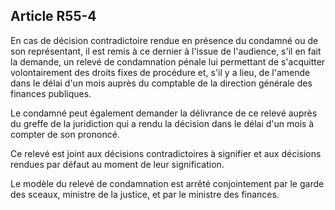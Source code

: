 Article R55-4
----
En cas de décision contradictoire rendue en présence du condamné ou de son
représentant, il est remis à ce dernier à l'issue de l'audience, s'il en fait la
demande, un relevé de condamnation pénale lui permettant de s'acquitter
volontairement des droits fixes de procédure et, s'il y a lieu, de l'amende dans
le délai d'un mois auprès du comptable de la direction générale des finances
publiques.

Le condamné peut également demander la délivrance de ce relevé auprès du greffe
de la juridiction qui a rendu la décision dans le délai d'un mois à compter de
son prononcé.

Ce relevé est joint aux décisions contradictoires à signifier et aux décisions
rendues par défaut au moment de leur signification.

Le modèle du relevé de condamnation est arrêté conjointement par le garde des
sceaux, ministre de la justice, et par le ministre des finances.
